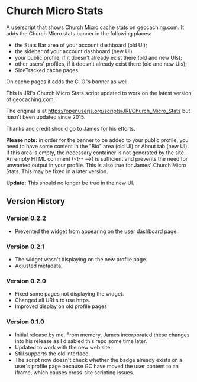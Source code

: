 # Church Micro Stats

A userscript that shows Church Micro cache stats on geocaching.com. It adds the Church Micro stats banner in the following places:

* the Stats Bar area of your account dashboard (old UI);
* the sidebar of your account dashboard (new UI)
* your public profile, if it doesn't already exist there (old and new UIs);
* other users' profiles, if it doesn't already exist there (old and new UIs);
* SideTracked cache pages.

On cache pages it adds the C. O.'s banner as well.

This is JRI's Church Micro Stats script updated to work on the latest version of geocaching.com.

The original is at https://openuserjs.org/scripts/JRI/Church_Micro_Stats but hasn't been updated since 2015.

Thanks and credit should go to James for his efforts.

__Please note:__ in order for the banner to be added to your public profile, you need to have some content in the "Bio" area (old UI) or About tab (new UI). If this area is empty, the necessary container is not generated by the site. An empty HTML comment (&#60;!-- --&#62;) is sufficient and prevents the need for unwanted output in your profile. This is also true for James' Church Micro Stats. This may be fixed in a later version.

__Update:__ This should no longer be true in the new UI.

## Version History

### Version 0.2.2

* Prevented the widget from appearing on the user dashboard page.

### Version 0.2.1

* The widget wasn't displaying on the new profile page.
* Adjusted metadata.

### Version 0.2.0

* Fixed some pages not displaying the widget.
* Changed all URLs to use https.
* Improved display on old profile pages

### Version 0.1.0

* Initial release by me. From memory, James incorporated these changes into his release as I disabled this repo some time later.
* Updated to work with the new web site.
* Still supports the old interface.
* The script now doesn't check whether the badge already exists on a user's profile page because GC have moved the user content to an iframe, which causes cross-site scripting issues.
